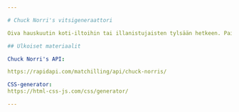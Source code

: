 ```yaml
---

# Chuck Norri's vitsigeneraattori

Oiva hauskuutin koti-iltoihin tai illanistujaisten tylsään hetkeen. Painat vain shufflea ja uusi Chuck Norri's aiheinen vitsi ilmestyy ruudulle. Halutessasi, voit parhaat vitsit tallentaa suosikkeihin.

## Ulkoiset materiaalit

Chuck Norri's API:

https://rapidapi.com/matchilling/api/chuck-norris/

CSS-generator:
https://html-css-js.com/css/generator/

---
```

